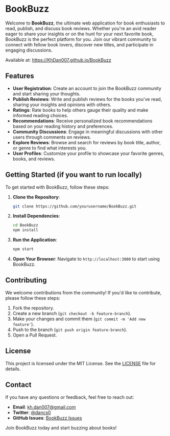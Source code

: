 # BookBuzz

Welcome to **BookBuzz**, the ultimate web application for book enthusiasts to read, publish, and discuss book reviews. Whether you're an avid reader eager to share your insights or on the hunt for your next favorite book, BookBuzz is the perfect platform for you. Join our vibrant community to connect with fellow book lovers, discover new titles, and participate in engaging discussions.

Available at: https://KhDan007.github.io/BookBuzz

## Features

- **User Registration**: Create an account to join the BookBuzz community and start sharing your thoughts.
- **Publish Reviews**: Write and publish reviews for the books you've read, sharing your insights and opinions with others.
- **Ratings**: Rate books to help others gauge their quality and make informed reading choices.
- **Recommendations**: Receive personalized book recommendations based on your reading history and preferences.
- **Community Discussions**: Engage in meaningful discussions with other users through comments on reviews.
- **Explore Reviews**: Browse and search for reviews by book title, author, or genre to find what interests you.
- **User Profiles**: Customize your profile to showcase your favorite genres, books, and reviews.

## Getting Started (if you want to run locally)

To get started with BookBuzz, follow these steps:

1. **Clone the Repository**: 
   ```bash
   git clone https://github.com/yourusername/BookBuzz.git
   ```

2. **Install Dependencies**:
   ```bash
   cd BookBuzz
   npm install
   ```

3. **Run the Application**:
   ```bash
   npm start
   ```

4. **Open Your Browser**: 
   Navigate to `http://localhost:3000` to start using BookBuzz.

## Contributing

We welcome contributions from the community! If you'd like to contribute, please follow these steps:

1. Fork the repository.
2. Create a new branch (`git checkout -b feature-branch`).
3. Make your changes and commit them (`git commit -m 'Add new feature'`).
4. Push to the branch (`git push origin feature-branch`).
5. Open a Pull Request.

## License

This project is licensed under the MIT License. See the [LICENSE](LICENSE) file for details.

## Contact

If you have any questions or feedback, feel free to reach out:

- **Email**: kh.dan007@gmail.com
- **Twitter**: [@dancs0](https://x.com/dancs0)
- **GitHub Issues**: [BookBuzz Issues](https://github.com/yourusername/BookBuzz/issues)

Join BookBuzz today and start buzzing about books!

